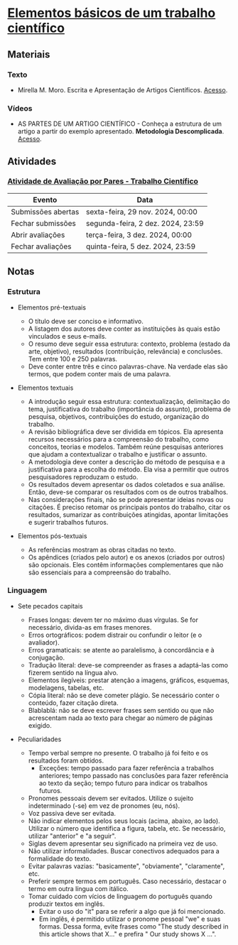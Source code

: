 # [Elementos básicos de um trabalho científico](https://ead.ufjf.br/course/view.php?id=7440#coursecontentcollapse5)

## Materiais

### Texto

- Mirella M. Moro. Escrita e Apresentação de Artigos Científicos. [Acesso](https://homepages.dcc.ufmg.br/~mirella/ppt/2018-EVCOMP-escrita.pdf).

### Vídeos

- AS PARTES DE UM ARTIGO CIENTÍFICO - Conheça a estrutura de um artigo a partir do exemplo apresentado. **Metodologia Descomplicada**. [Acesso](https://www.youtube.com/watch?v=MaGDsTRKMOY).

## Atividades

### [Atividade de Avaliação por Pares - Trabalho Científico](https://ead.ufjf.br/mod/workshop/view.php?id=429720)

| Evento             | Data                              |
| ------------------ | --------------------------------- |
| Submissões abertas | sexta-feira, 29 nov. 2024, 00:00  |
| Fechar submissões  | segunda-feira, 2 dez. 2024, 23:59 |
| Abrir avaliações   | terça-feira, 3 dez. 2024, 00:00   |
| Fechar avaliações  | quinta-feira, 5 dez. 2024, 23:59  |

## Notas

### Estrutura

- Elementos pré-textuais

  - O título deve ser conciso e informativo.
  - A listagem dos autores deve conter as instituições às quais estão vinculados e seus e-mails.
  - O resumo deve seguir essa estrutura: contexto, problema (estado da arte, objetivo), resultados (contribuição, relevância) e conclusões. Tem entre 100 e 250 palavras.
  - Deve conter entre três e cinco palavras-chave. Na verdade elas são termos, que podem conter mais de uma palavra.

- Elementos textuais

  - A introdução seguir essa estrutura: contextualização, delimitação do tema, justificativa do trabalho (importância do assunto), problema de pesquisa, objetivos, contribuições do estudo, organização do trabalho.
  - A revisão bibliográfica deve ser dividida em tópicos. Ela apresenta recursos necessários para a compreensão do trabalho, como conceitos, teorias e modelos. Também reúne pesquisas anteriores que ajudam a contextualizar o trabalho e justificar o assunto.
  - A metodologia deve conter a descrição do método de pesquisa e a justificativa para a escolha do método. Ela visa a permitir que outros pesquisadores reproduzam o estudo.
  - Os resultados devem apresentar os dados coletados e sua análise. Então, deve-se comparar os resultados com os de outros trabalhos.
  - Nas considerações finais, não se pode apresentar ideias novas ou citações. É preciso retomar os principais pontos do trabalho, citar os resultados, sumarizar as contribuições atingidas, apontar limitações e sugerir trabalhos futuros.

- Elementos pós-textuais

  - As referências mostram as obras citadas no texto.
  - Os apêndices (criados pelo autor) e os anexos (criados por outros) são opcionais. Eles contêm informações complementares que não são essenciais para a compreensão do trabalho.

### Linguagem

- Sete pecados capitais

  - Frases longas: devem ter no máximo duas vírgulas. Se for necessário, divida-as em frases menores.
  - Erros ortográficos: podem distrair ou confundir o leitor (e o avaliador).
  - Erros gramaticais: se atente ao paralelismo, à concordância e à conjugação.
  - Tradução literal: deve-se compreender as frases a adaptá-las como fizerem sentido na língua alvo.
  - Elementos ilegíveis: prestar atenção a imagens, gráficos, esquemas, modelagens, tabelas, etc.
  - Cópia literal: não se deve cometer plágio. Se necessário conter o conteúdo, fazer citação direta.
  - Blablablá: não se deve escrever frases sem sentido ou que não acrescentam nada ao texto para chegar ao número de páginas exigido.

- Peculiaridades

  - Tempo verbal sempre no presente. O trabalho já foi feito e os resultados foram obtidos.
    - Exceções: tempo passado para fazer referência a trabalhos anteriores; tempo passado nas conclusões para fazer referência ao texto da seção; tempo futuro para indicar os trabalhos futuros.
  - Pronomes pessoais devem ser evitados. Utilize o sujeito indeterminado (-se) em vez de pronomes (eu, nós).
  - Voz passiva deve ser evitada.
  - Não indicar elementos pelos seus locais (acima, abaixo, ao lado). Utilizar o número que identifica a figura, tabela, etc. Se necessário, utilizar "anterior" e "a seguir".
  - Siglas devem apresentar seu significado na primeira vez de uso.
  - Não utilizar informalidades. Buscar conectivos adequados para a formalidade do texto.
  - Evitar palavras vazias: "basicamente", "obviamente", "claramente", etc.
  - Preferir sempre termos em português. Caso necessário, destacar o termo em outra língua com itálico.
  - Tomar cuidado com vícios de linguagem do português quando produzir textos em inglês.
    - Evitar o uso do "it" para se referir a algo que já foi mencionado.
    - Em inglês, é permitido utilizar o pronome pessoal "we" e suas formas. Dessa forma, evite frases como "The study described in this article shows that X..." e prefira " Our study shows X ...".
